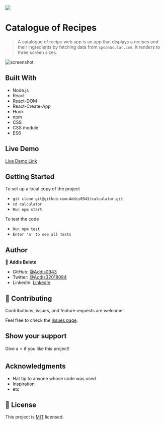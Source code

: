 ![](https://img.shields.io/badge/Microverse-blueviolet)

# Catalogue of Recipes

> A catalogue of recipe web app is an app that displays a recipes and their ingredients by fetching data from `spoonacular.com`. It renders to three screen sizes.

![screenshot](./Asset/calc.png)

## Built With

- Node.js
- React
- React-DOM
- React-Create-App
- Hook
- npm
- CSS
- CSS module
- ES6

## Live Demo

[Live Demo Link](https://catalogue-of-recipes.herokuapp.com/)

## Getting Started

To set up a local copy of the project

- `git clone git@github.com:Addis0943/calculator.git`
- `cd calculator`
- `Run npm start`

To test the code

- `Run npm test`
- `Enter 'a' to see all tests `

## Author

👤 **Addis Belete**

- GitHub: [@Addis0943](https://github.com/Addis0943)
- Twitter: [@Addis32018084](https://twitter.com/Addis32018084)
- LinkedIn: [LinkedIn](https://www.linkedin.com/in/addis-belete-134b98191/)

## 🤝 Contributing

Contributions, issues, and feature requests are welcome!

Feel free to check the [issues page](../../issues/).

## Show your support

Give a ⭐️ if you like this project!

## Acknowledgments

- Hat tip to anyone whose code was used
- Inspiration
- etc

## 📝 License

This project is [MIT](./MIT.md) licensed.
